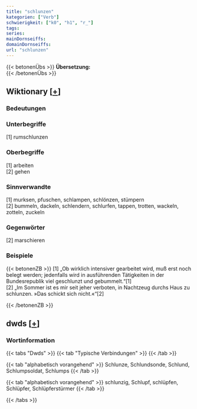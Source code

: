 ```yaml
---
title: "schlunzen"
kategorien: ["Verb"]
schwierigkeit: ["k0", "h1", "r_"]
tags:
series:
mainDornseiffs:
domainDornseiffs:
url: "schlunzen"
---
```


{{< betonenÜbs >}}
**Übersetzung:**  
{{< /betonenÜbs >}}

## Wiktionary [[+](https://de.wiktionary.org/wiki/schlunzen)]

### Bedeutungen

### Unterbegriffe
[1] rumschlunzen  

### Oberbegriffe
[1] arbeiten  
[2] gehen  

### Sinnverwandte
[1] murksen, pfuschen, schlampen, schlönzen, stümpern  
[2] bummeln, dackeln, schlendern, schlurfen, tappen, trotten, wackeln, zotteln, zuckeln  

### Gegenwörter
[2] marschieren  

### Beispiele
{{< betonenZB >}}
[1] „Ob wirklich intensiver gearbeitet wird, muß erst noch belegt werden; jedenfalls wird in ausführenden Tätigkeiten in der Bundesrepublik viel geschlunzt und gebummelt.“[1]  
[2] „Im Sommer ist es mir seit jeher verboten, in Nachtzeug durchs Haus zu schlunzen. »Das schickt sich nicht.«“[2]  

{{< /betonenZB >}}


## dwds [[+](https://www.dwds.de/wb/schlunzen)]

### Wortinformation
{{< tabs "Dwds" >}}
{{< tab "Typische Verbindungen" >}}
{{< /tab >}}

{{< tab "alphabetisch vorangehend" >}}
Schlunze, Schlundsonde, Schlund, Schlumpsoldat, Schlumps
{{< /tab >}}

{{< tab "alphabetisch vorangehend" >}}
schlunzig, Schlupf, schlüpfen, Schlüpfer, Schlüpferstürmer
{{< /tab >}}

{{< /tabs >}}


